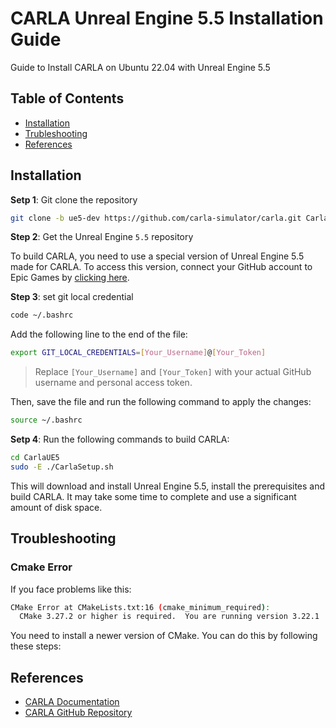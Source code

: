 # CARLA Unreal Engine 5.5 Installation Guide

Guide to Install CARLA on Ubuntu 22.04 with Unreal Engine 5.5 



## Table of Contents
- [Installation](#installation)
- [Trubleshooting](#troubleshooting)
- [References](#references)


## Installation

**Setp 1**: Git clone the repository

```bash
git clone -b ue5-dev https://github.com/carla-simulator/carla.git CarlaUE5
```

**Step 2**: Get the Unreal Engine `5.5` repository

To build CARLA, you need to use a special version of Unreal Engine 5.5 made for CARLA. To access this version, connect your GitHub account to Epic Games by [clicking here](https://www.unrealengine.com/en-US/ue-on-github).


**Step 3**: set git local credential

```bash
code ~/.bashrc
```
Add the following line to the end of the file:

```bash
export GIT_LOCAL_CREDENTIALS=[Your_Username]@[Your_Token]
```
> Replace `[Your_Username]` and `[Your_Token]` with your actual GitHub username and personal access token.

Then, save the file and run the following command to apply the changes:

```bash
source ~/.bashrc
```


**Setp 4**: Run the following commands to build CARLA:

```bash
cd CarlaUE5
sudo -E ./CarlaSetup.sh
```
This will download and install Unreal Engine 5.5, install the prerequisites and build CARLA. It may take some time to complete and use a significant amount of disk space.




## Troubleshooting

### Cmake Error

If you face problems like this:

```bash
CMake Error at CMakeLists.txt:16 (cmake_minimum_required):
  CMake 3.27.2 or higher is required.  You are running version 3.22.1
```
You need to install a newer version of CMake. You can do this by following these steps:




## References
- [CARLA Documentation](https://carla-ue5.readthedocs.io/en/latest/)
- [CARLA GitHub Repository](https://github.com/carla-simulator/carla.git)